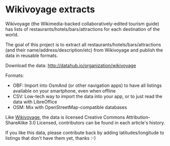 Wikivoyage extracts
===================

Wikivoyage (the Wikimedia-backed collaboratively-edited tourism guide) has lists of restaurants/hotels/bars/attractions for each destination of the world.

The goal of this project is to extract all restaurants/hotels/bars/attractions (and their name/address/description/etc) from Wikivoyage and publish the data in reusable formats.

Download the data: http://datahub.io/organization/wikivoyage

Formats:

- OBF: Import into OsmAnd (or other navigation apps) to have all listings available on your smartphone, even when offline
- CSV: Low-tech way to import the data into your app, or to just read the data with LibreOffice
- OSM: Mix with OpenStreetMap-compatible databases

Like [Wikivoyage](https://en.wikivoyage.org), the data is licensed Creative Commons Attribution-ShareAlike 3.0 Licensed, contributors can be found in each article's history.

If you like this data, please contribute back by adding latitudes/longitude to listings that don't have them yet, thanks :-)
